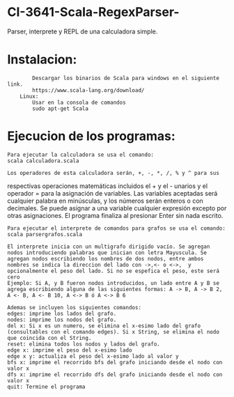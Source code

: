 # CI-3641-Scala-RegexParser-
Parser, interprete y REPL de una calculadora simple.

# Instalacion:
```Windows:
        Descargar los binarios de Scala para windows en el siguiente link.
        https://www.scala-lang.org/download/
    Linux:
        Usar en la consola de comandos
        sudo apt-get Scala
```

# Ejecucion de los programas:
    Para ejecutar la calculadora se usa el comando:
    scala calculadora.scala
    
    Los operadores de esta calculadora serán, +, -, *, /, % y ^ para sus
respectivas operaciones matemáticas incluidos el + y el - unarios y el operador
= para la asignación de variables. Las variables aceptadas será cualquier
palabra en minúsculas, y los números serán enteros o con decimales. Se puede
asignar a una variable cualquier expresión excepto por otras asignaciones. El programa finaliza al presionar Enter sin nada escrito.

    Para ejecutar el interprete de comandos para grafos se usa el comando:
    scala parsergrafos.scala
    
    El interprete inicia con un multigrafo dirigido vacío. Se agregan nodos introduciendo palabras que inician con letra Mayuscula. Se agregan nodos escribiendo los nombres de dos nodos, entre ambos nombres se indica la direccion del lado con ->,<- o <->,  y opcionalmente el peso del lado. Si no se espefica el peso, este será cero 
    Ejemplo: Si A, y B fueron nodos introducidos, un lado entre A y B se agrega escribiendo alguna de las siguientes formas: A -> B, A -> B 2, A <- B, A <- B 10, A <-> B ó A <-> B 6
    
    Ademas se incluyen los siguientes comandos:
    edges: imprime los lados del grafo.
    nodes: imprime los nodos del grafo.
    del x: Si x es un numero, se elimina el x-esimo lado del grafo (consultables con el comando edges). Si x String, se elimina el nodo que coincida con el String.
    reset: elimina todos los nodos y lados del grafo.
    edge x: imprime el peso del x-esimo lado
    edge x y: actualiza el peso del x-esimo lado al valor y
    bfs x: imprime el recorrido bfs del grafo iniciando desde el nodo con valor x
    dfs x: imprime el recorrido dfs del grafo iniciando desde el nodo con valor x    
    quit: Termine el programa
